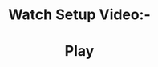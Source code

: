 <p align="center" style="text-align:center">
  <h1 align="center">Watch Setup Video:-</h1>
 
  <h1 align="center"><a src="[How_to_Use_ADB-Video.mp4](https://github.com/Technical-Robot/ADB-Tool-For-PC/raw/main/How_to_Use_ADB-Video.mp4)https://github.com/Technical-Robot/ADB-Tool-For-PC/raw/main/How_to_Use_ADB-Video.mp4">Play</a> </h1>
    
